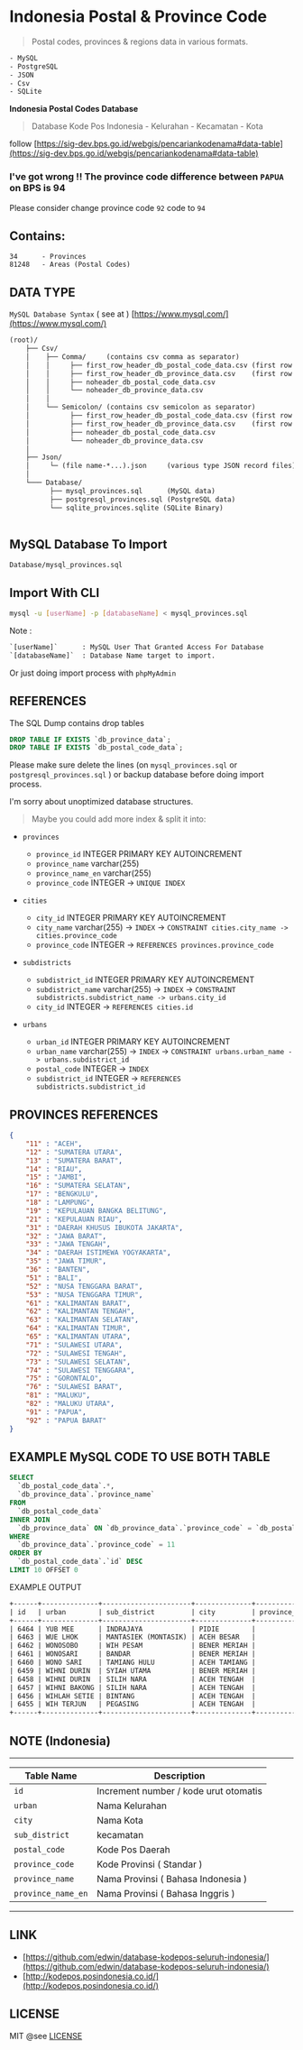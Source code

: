 # Indonesia Postal & Province Code

> Postal codes, provinces & regions data in various formats.

```txt
- MySQL
- PostgreSQL
- JSON 
- Csv 
- SQLite
```

**Indonesia Postal Codes Database** 

> Database Kode Pos Indonesia - Kelurahan - Kecamatan - Kota

follow [https://sig-dev.bps.go.id/webgis/pencariankodenama#data-table](https://sig-dev.bps.go.id/webgis/pencariankodenama#data-table)

### I've got wrong !! The province code difference between `PAPUA` on BPS is 94

Please consider change province code `92` code to `94`


## Contains:

```
34      - Provinces
81248   - Areas (Postal Codes)
```

## DATA TYPE

`MySQL Database Syntax` ( see at ) [https://www.mysql.com/](https://www.mysql.com/)

```txt
(root)/
    ├── Csv/
    │    ├── Comma/     (contains csv comma as separator)
    │    │     ├── first_row_header_db_postal_code_data.csv (first row is table header)
    │    │     ├── first_row_header_db_province_data.csv    (first row is table header)
    │    │     ├── noheader_db_postal_code_data.csv
    │    │     └── noheader_db_province_data.csv
    │    │
    │    └── Semicolon/ (contains csv semicolon as separator)
    │          ├── first_row_header_db_postal_code_data.csv (first row is table header)
    │          ├── first_row_header_db_province_data.csv    (first row is table header)
    │          ├── noheader_db_postal_code_data.csv
    │          └── noheader_db_province_data.csv  
    │
    ├── Json/
    │     └─ (file name-*...).json     (various type JSON record files)       
    │
    └─── Database/
          ├── mysql_provinces.sql      (MySQL data)
          ├── postgresql_provinces.sql (PostgreSQL data)
          └── sqlite_provinces.sqlite (SQLite Binary)
 
```


## MySQL Database To Import

```
Database/mysql_provinces.sql
```

## Import With CLI

```bash
mysql -u [userName] -p [databaseName] < mysql_provinces.sql
```

Note :

```txt
`[userName]`      : MySQL User That Granted Access For Database
`[databaseName]`  : Database Name target to import.
```
Or just doing import process with `phpMyAdmin`


## REFERENCES
The SQL Dump contains drop tables


```sql
DROP TABLE IF EXISTS `db_province_data`;
DROP TABLE IF EXISTS `db_postal_code_data`;
```

Please make sure delete the lines (on `mysql_provinces.sql` or `postgresql_provinces.sql` ) or backup database before doing import process.



I'm sorry about unoptimized database structures.
> Maybe you could add more index & split it into:


- `provinces`
    - `province_id` INTEGER PRIMARY KEY AUTOINCREMENT
    - `province_name` varchar(255)
    - `province_name_en` varchar(255)
    - `province_code` INTEGER -> `UNIQUE INDEX`

- `cities`
    - `city_id` INTEGER PRIMARY KEY AUTOINCREMENT
    - `city_name` varchar(255) -> `INDEX` -> `CONSTRAINT cities.city_name -> cities.province_code`
    - `province_code` INTEGER -> `REFERENCES provinces.province_code`

- `subdistricts`
    - `subdistrict_id` INTEGER PRIMARY KEY AUTOINCREMENT
    - `subdistrict_name` varchar(255) -> `INDEX` -> `CONSTRAINT subdistricts.subdistrict_name -> urbans.city_id`
    - `city_id` INTEGER -> `REFERENCES cities.id`

- `urbans`
    - `urban_id` INTEGER PRIMARY KEY AUTOINCREMENT
    - `urban_name` varchar(255) -> `INDEX` -> `CONSTRAINT urbans.urban_name -> urbans.subdistrict_id`
    - `postal_code` INTEGER -> `INDEX`
    - `subdistrict_id` INTEGER -> `REFERENCES subdistricts.subdistrict_id`


## PROVINCES REFERENCES
```json
{
    "11" : "ACEH",
    "12" : "SUMATERA UTARA",
    "13" : "SUMATERA BARAT",
    "14" : "RIAU",
    "15" : "JAMBI",
    "16" : "SUMATERA SELATAN",
    "17" : "BENGKULU",
    "18" : "LAMPUNG",
    "19" : "KEPULAUAN BANGKA BELITUNG",
    "21" : "KEPULAUAN RIAU",
    "31" : "DAERAH KHUSUS IBUKOTA JAKARTA",
    "32" : "JAWA BARAT",
    "33" : "JAWA TENGAH",
    "34" : "DAERAH ISTIMEWA YOGYAKARTA",
    "35" : "JAWA TIMUR",
    "36" : "BANTEN",
    "51" : "BALI",
    "52" : "NUSA TENGGARA BARAT",
    "53" : "NUSA TENGGARA TIMUR",
    "61" : "KALIMANTAN BARAT",
    "62" : "KALIMANTAN TENGAH",
    "63" : "KALIMANTAN SELATAN",
    "64" : "KALIMANTAN TIMUR",
    "65" : "KALIMANTAN UTARA",
    "71" : "SULAWESI UTARA",
    "72" : "SULAWESI TENGAH",
    "73" : "SULAWESI SELATAN",
    "74" : "SULAWESI TENGGARA",
    "75" : "GORONTALO",
    "76" : "SULAWESI BARAT",
    "81" : "MALUKU",
    "82" : "MALUKU UTARA",
    "91" : "PAPUA",
    "92" : "PAPUA BARAT"
}
```

## EXAMPLE MySQL CODE TO USE BOTH TABLE

```sql
SELECT
  `db_postal_code_data`.*,
  `db_province_data`.`province_name`
FROM
  `db_postal_code_data`
INNER JOIN
  `db_province_data` ON `db_province_data`.`province_code` = `db_postal_code_data`.`province_code`
WHERE
  `db_province_data`.`province_code` = 11
ORDER BY
  `db_postal_code_data`.`id` DESC
LIMIT 10 OFFSET 0
```

EXAMPLE OUTPUT

```txt
+------+--------------+----------------------+--------------+---------------+-------------+---------------+
| id   | urban        | sub_district         | city         | province_code | postal_code | province_name |
+------+--------------+----------------------+--------------+---------------+-------------+---------------+
| 6464 | YUB MEE      | INDRAJAYA            | PIDIE        |            11 | 24171       | ACEH          |
| 6463 | WUE LHOK     | MANTASIEK (MONTASIK) | ACEH BESAR   |            11 | 23362       | ACEH          |
| 6462 | WONOSOBO     | WIH PESAM            | BENER MERIAH |            11 | 24581       | ACEH          |
| 6461 | WONOSARI     | BANDAR               | BENER MERIAH |            11 | 24582       | ACEH          |
| 6460 | WONO SARI    | TAMIANG HULU         | ACEH TAMIANG |            11 | 24478       | ACEH          |
| 6459 | WIHNI DURIN  | SYIAH UTAMA          | BENER MERIAH |            11 | 24582       | ACEH          |
| 6458 | WIHNI DURIN  | SILIH NARA           | ACEH TENGAH  |            11 | 24562       | ACEH          |
| 6457 | WIHNI BAKONG | SILIH NARA           | ACEH TENGAH  |            11 | 24562       | ACEH          |
| 6456 | WIHLAH SETIE | BINTANG              | ACEH TENGAH  |            11 | 24571       | ACEH          |
| 6455 | WIH TERJUN   | PEGASING             | ACEH TENGAH  |            11 | 24561       | ACEH          |
+------+--------------+----------------------+--------------+---------------+-------------+---------------+
```

## NOTE (Indonesia)

---------------------------------------------------------------
| Table Name          | Description                           |
|---------------------|---------------------------------------|
| `id`                | Increment number / kode urut otomatis |
| `urban`             | Nama Kelurahan                        |
| `city`              | Nama Kota                             |
| `sub_district`      | kecamatan                             |
| `postal_code`       | Kode Pos Daerah                       |
| `province_code`     | Kode Provinsi ( Standar )             |
| `province_name`     | Nama Provinsi ( Bahasa Indonesia )    |
| `province_name_en`  | Nama Provinsi ( Bahasa Inggris )      |
--------------------------------------------------------------

## LINK
- [https://github.com/edwin/database-kodepos-seluruh-indonesia/](https://github.com/edwin/database-kodepos-seluruh-indonesia/)
- [http://kodepos.posindonesia.co.id/](http://kodepos.posindonesia.co.id/)

## LICENSE

MIT @see [LICENSE](LICENSE)

